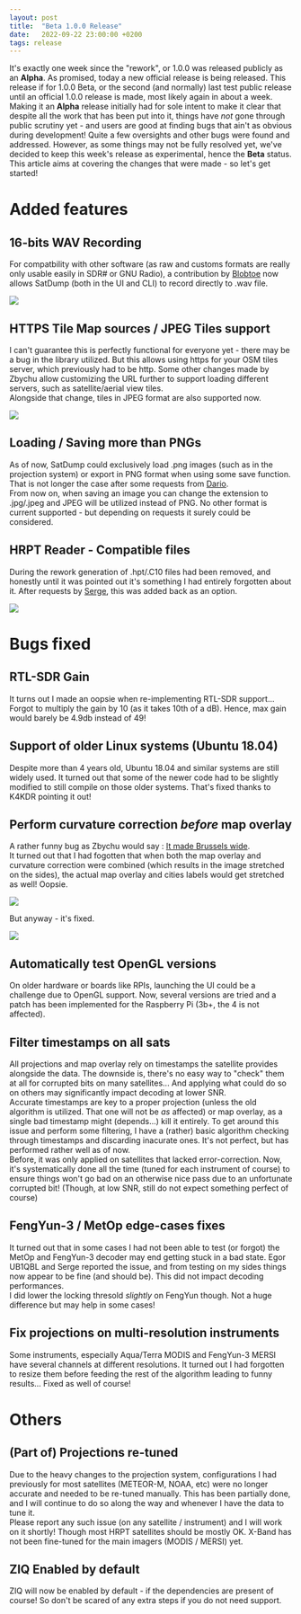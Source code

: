 ```yaml
---
layout: post
title:  "Beta 1.0.0 Release"
date:   2022-09-22 23:00:00 +0200
tags: release
---
```


It's exactly one week since the "rework", or 1.0.0 was released publicly as an **Alpha**. As promised, today a new official release is being released. This release if for 1.0.0 Beta, or the second (and normally) last test public release until an official 1.0.0 release is made, most likely again in about a week.  
Making it an **Alpha** release initially had for sole intent to make it clear that despite all the work that has been put into it, things have *not* gone through public scrutiny yet - and users are good at finding bugs that ain't as obvious during development! Quite a few oversights and other bugs were found and addressed. However, as some things may not be fully resolved yet, we've decided to keep this week's release as experimental, hence the **Beta** status.  
This article aims at covering the changes that were made - so let's get started!

# Added features

## 16-bits WAV Recording

For compatbility with other software (as raw and customs formats are really only usable easily in SDR# or GNU Radio), a contribution by [Blobtoe](https://github.com/Blobtoe) now allows SatDump (both in the UI and CLI) to record directly to .wav file.

![](/assets/beta_release_1/wav_ui.png)

## HTTPS Tile Map sources / JPEG Tiles support

I can't guarantee this is perfectly functional for everyone yet - there may be a bug in the library utilized. But this allows using https for your OSM tiles server, which previously had to be http. Some other changes made by Zbychu allow customizing the URL further to support loading different servers, such as satellite/aerial view tiles.  
Alongside that change, tiles in JPEG format are also supported now.

![](/assets/beta_release_1/sat_osm_tiles.png)

## Loading / Saving more than PNGs

As of now, SatDump could exclusively load .png images (such as in the projection system) or export in PNG format when using some save function. That is not longer the case after some requests from [Dario](https://twitter.com/Dario24105).  
From now on, when saving an image you can change the extension to .jpg/.jpeg and JPEG will be utilized instead of PNG. No other format is current supported - but depending on requests it surely could be considered.

## HRPT Reader - Compatible files

During the rework generation of .hpt/.C10 files had been removed, and honestly until it was pointed out it's something I had entirely forgotten about it. After requests by [Serge](https://twitter.com/meteosatellites), this was added back as an option.  

![](/assets/beta_release_1/hrpt_hpt.png)

# Bugs fixed

## RTL-SDR Gain

It turns out I made an oopsie when re-implementing RTL-SDR support... Forgot to multiply the gain by 10 (as it takes 10th of a dB). Hence, max gain would barely be 4.9db instead of 49! 

## Support of older Linux systems (Ubuntu 18.04)

Despite more than 4 years old, Ubuntu 18.04 and similar systems are still widely used. It turned out that some of the newer code had to be slightly modified to still compile on those older systems. That's fixed thanks to K4KDR pointing it out!

## Perform curvature correction *before* map overlay

A rather funny bug as Zbychu would say : [It made Brussels wide](https://github.com/altillimity/SatDump/issues/128).  
It turned out that I had fogotten that when both the map overlay and curvature correction were combined (which results in the image stretched on the sides), the actual map overlay and cities labels would get stretched as well! Oopsie.

![](/assets/beta_release_1/wide_brussels.png)

But anyway - it's fixed.

![](/assets/beta_release_1/fixed_map_corr.jpg)

## Automatically test OpenGL versions

On older hardware or boards like RPIs, launching the UI could be a challenge due to OpenGL support. Now, several versions are tried and a patch has been implemented for the Raspberry Pi (3b+, the 4 is not affected).

## Filter timestamps on all sats

All projections and map overlay rely on timestamps the satellite provides alongside the data. The downside is, there's no easy way to "check" them at all for corrupted bits on many satellites... And applying what could do so on others may significantly impact decoding at lower SNR.  
Accurate timestamps are key to a proper projection (unless the old algorithm is utilized. That one will not be *as* affected) or map overlay, as a single bad timestamp might (depends...) kill it entirely. To get around this issue and perform some filtering, I have a (rather) basic algorithm checking through timestamps and discarding inacurate ones. It's not perfect, but has performed rather well as of now.  
Before, it was only applied on satellites that lacked error-correction. Now, it's systematically done all the time (tuned for each instrument of course) to ensure things won't go bad on an otherwise nice pass due to an unfortunate corrupted bit! (Though, at low SNR, still do not expect something perfect of course)

## FengYun-3 / MetOp edge-cases fixes

It turned out that in some cases I had not been able to test (or forgot) the MetOp and FengYun-3 decoder may end getting stuck in a bad state. Egor UB1QBL and Serge reported the issue, and from testing on my sides things now appear to be fine (and should be). This did not impact decoding performances.  
I did lower the locking thresold *slightly* on FengYun though. Not a huge difference but may help in some cases!  

## Fix projections on multi-resolution instruments

Some instruments, especially Aqua/Terra MODIS and FengYun-3 MERSI have several channels at different resolutions. It turned out I had forgotten to resize them before feeding the rest of the algorithm leading to funny results... Fixed as well of course!

# Others

## (Part of) Projections re-tuned

Due to the heavy changes to the projection system, configurations I had previously for most satellites (METEOR-M, NOAA, etc) were no longer accurate and needed to be re-tuned manually. This has been partially done, and I will continue to do so along the way and whenever I have the data to tune it.  
Please report any such issue (on any satellite / instrument) and I will work on it shortly! Though most HRPT satellites should be mostly OK. X-Band has not been fine-tuned for the main imagers (MODIS / MERSI) yet.

## ZIQ Enabled by default

ZIQ will now be enabled by default - if the dependencies are present of course! So don't be scared of any extra steps if you do not need support.
